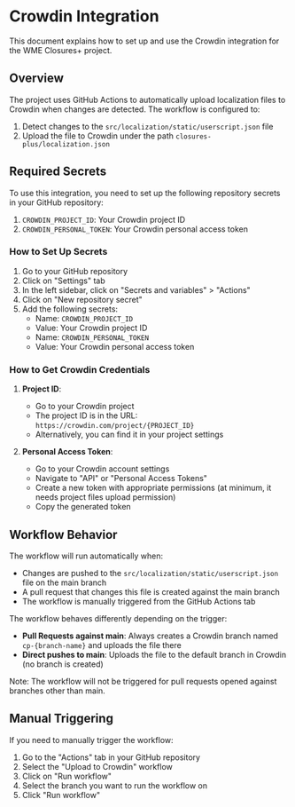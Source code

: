 # Crowdin Integration

This document explains how to set up and use the Crowdin integration for the WME Closures+ project.

## Overview

The project uses GitHub Actions to automatically upload localization files to Crowdin when changes are detected. The workflow is configured to:

1. Detect changes to the `src/localization/static/userscript.json` file
2. Upload the file to Crowdin under the path `closures-plus/localization.json`

## Required Secrets

To use this integration, you need to set up the following repository secrets in your GitHub repository:

1. `CROWDIN_PROJECT_ID`: Your Crowdin project ID
2. `CROWDIN_PERSONAL_TOKEN`: Your Crowdin personal access token

### How to Set Up Secrets

1. Go to your GitHub repository
2. Click on "Settings" tab
3. In the left sidebar, click on "Secrets and variables" > "Actions"
4. Click on "New repository secret"
5. Add the following secrets:
   - Name: `CROWDIN_PROJECT_ID`
   - Value: Your Crowdin project ID
   - Name: `CROWDIN_PERSONAL_TOKEN`
   - Value: Your Crowdin personal access token

### How to Get Crowdin Credentials

1. **Project ID**:
   - Go to your Crowdin project
   - The project ID is in the URL: `https://crowdin.com/project/{PROJECT_ID}`
   - Alternatively, you can find it in your project settings

2. **Personal Access Token**:
   - Go to your Crowdin account settings
   - Navigate to "API" or "Personal Access Tokens"
   - Create a new token with appropriate permissions (at minimum, it needs project files upload permission)
   - Copy the generated token

## Workflow Behavior

The workflow will run automatically when:
- Changes are pushed to the `src/localization/static/userscript.json` file on the main branch
- A pull request that changes this file is created against the main branch
- The workflow is manually triggered from the GitHub Actions tab

The workflow behaves differently depending on the trigger:
- **Pull Requests against main**: Always creates a Crowdin branch named `cp-{branch-name}` and uploads the file there
- **Direct pushes to main**: Uploads the file to the default branch in Crowdin (no branch is created)

Note: The workflow will not be triggered for pull requests opened against branches other than main.

## Manual Triggering

If you need to manually trigger the workflow:
1. Go to the "Actions" tab in your GitHub repository
2. Select the "Upload to Crowdin" workflow
3. Click on "Run workflow"
4. Select the branch you want to run the workflow on
5. Click "Run workflow"
